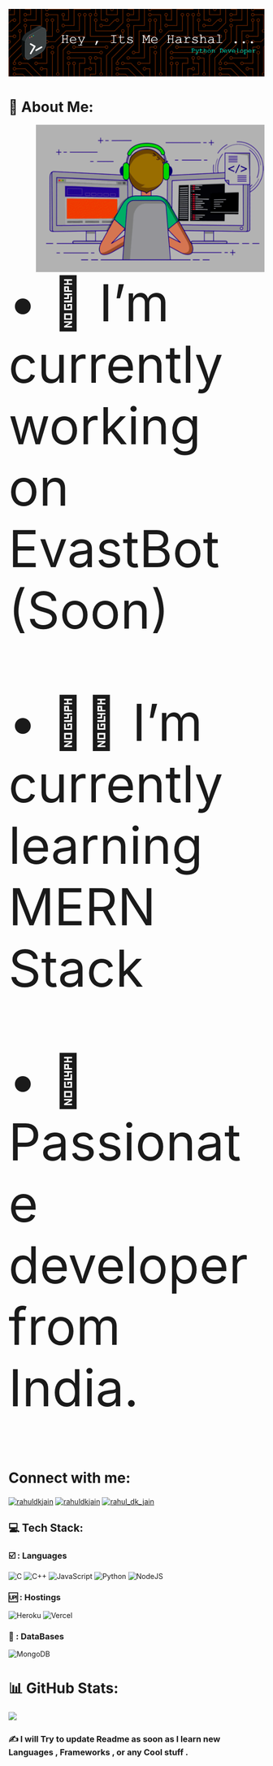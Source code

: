 ![Header](https://github.com/harshalpy/harshalpy/blob/main/.github/headers.png)

# 💫 About Me: 
<img align="right" alt="coding" height="290" width="450" src="https://github.com/harshalpy/harshalpy/blob/main/.github/programmer.gif">
<p style="font-size:100px;"> • 🔭  I’m currently working on EvastBot (Soon)</p>
<p style="font-size:100px;"> • 🧑‍💻 I’m currently learning MERN Stack</p>  
<p style="font-size:100px;"> • 🫡 Passionate developer from India.</p>  


# Connect with me:
<p align="left">
<a href="https://discord.com/users/1138131772354351256" target="blank"><img align="center" src="https://cdn.jsdelivr.net/npm/simple-icons@3.0.1/icons/discord.svg" alt="rahuldkjain" height="30" width="40" /></a>
<a href="https://linkedin.com/in/harshal-waykole" target="blank"><img align="center" src="https://cdn.jsdelivr.net/npm/simple-icons@3.0.1/icons/linkedin.svg" alt="rahuldkjain" height="30" width="40" /></a>
<a href="https://instagram.com/_.harshal.gg" target="blank"><img align="center" src="https://cdn.jsdelivr.net/npm/simple-icons@3.0.1/icons/instagram.svg" alt="rahul_dk_jain" height="30" width="40" /></a>
</p>

## 💻 Tech Stack:

  ### ☑️ : Languages
![C](https://img.shields.io/badge/c-%2300599C.svg?style=flat&logo=c&logoColor=black) 
![C++](https://img.shields.io/badge/c++-%2300599C.svg?style=flat&logo=c%2B%2B&logoColor=white)
![JavaScript](https://img.shields.io/badge/javascript-%23323330.svg?style=flat&logo=javascript&logoColor=%23F7DF1E) 
![Python](https://img.shields.io/badge/python-3670A0?style=flat&logo=python&logoColor=ffdd54) 
![NodeJS](https://img.shields.io/badge/node.js-6DA55F?style=flat&logo=node.js&logoColor=white) 

### 🆙 : Hostings
![Heroku](https://img.shields.io/badge/heroku-%23430098.svg?style=flat&logo=heroku&logoColor=white)
![Vercel](https://img.shields.io/badge/vercel-%23000000.svg?style=flat&logo=vercel&logoColor=white) 

### 🫙 : DataBases
![MongoDB](https://img.shields.io/badge/MongoDB-%234ea94b.svg?style=flat&logo=mongodb&logoColor=white)

# 📊 GitHub Stats:
![](https://github-readme-streak-stats.herokuapp.com/?user=harshalpy&theme=radical&hide_border=true)<br/>


### ✍️  I will Try to update Readme as soon as I learn new Languages , Frameworks , or any Cool stuff .

